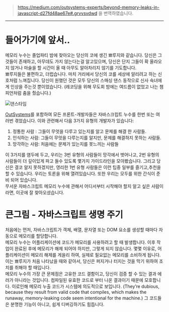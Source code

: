 > https://medium.com/outsystems-experts/beyond-memory-leaks-in-javascript-d27fd48ae67e#.grvvsvdwd 을 번역하였습니다.

***

# 들어가기에 앞서..
메모리 누수는 졸업파티 밤에 찾아오는 당신의 코에 생긴 뾰루지와 같습니다. 당신은 그것들이 존재하고, 아무데도 가지 않는다는걸 알고있으며, 당신은 단지 그들이 확 올라오지 않거나 마술을 할 시간이 올 때 아무도 알아차리지 않기를 기도합니다.  
뾰루지들은 불편하고, 더럽습니다. 마치 거리에서 당신의 코를 세상에 알리려고 하는 신호처럼 느껴집니다. 당신이 원했던 것은 모두 당신의 스매싱 댄스 동작으로 신사 숙녀에게 인상을 주는것 뿐이었습니다. (레코딩을 위해 무도회 밤에는 여드름이 없었고 나는 챔피언처럼 춤을 췄습니다.)

![댄스타임](https://cdn-images-1.medium.com/max/800/1*UtFX9ErVYjtj6YXFf7vAuQ.gif)

[OutSystems](https://www.outsystems.com/)를 포함하여 모든 프론트-개발자들은 자바스크립트 누수를 한번 또는 여러번 겪었습니다. 이와 관련해서 다음 3가지 유형의 개발자가 있습니다:

1. 정통한 사람 : 그들이 무엇을 다루고 있는지를 알고 문제를 해결 한 사람들.
2. 인식하는 사람: 그들이 무엇을 다루는지를 알지만, 문제를 해결하지 못하는 사람들.
3. 망각하는 사람: 처음에는 문제가 있는지를 못느끼는 사람들

이 3가지를 염두에 두고, 우리는 3번 유형의 사람들이 망각에서 벗어나고, 2번 유형의 사람들이 더 깊이있게 파고 들수 있도록 몇가지 가이드라인을 모아봤습니다. 그리고 당신은 결코 알지 못하겠지만, 영리한 1번 유형 사람들은 이런 팁중 일부를 즐기고,추천을 할 수 있습니다. 우리는 토론을 위해 열려있습니다. 또한 우리는 모두를 위한 간식이 준비 되어 있습니다.  
무서운 자바스크립트 메모리 누수에 관해서 어디서부터 시작해야 할지 알고 싶은 사람이라면, 이곳에 잘 찾아오셨습니다.

# 큰그림 - 자바스크립트 생명 주기
처음에는 먼저, 자바스크립트가 객체, 배열, 문자열 또는 DOM 요소를 생성할 때마다 자동으로 메모리를 할당합니다.  
메모리 누수는 어플리케이션에 코드가 메모리를 사용하려고 할 때 발생합니다. 이후 작업이 완료된 후에 메모리가 해제 되어야 하지만, 그렇게 되지 않습니다. 몇몇 이유로, 어플리케이션이 메모리 해제를 게을리 하여, 실제로 필요없는 메모리를 소비하게 됩니다. 이는 뾰루지가 처음 나타났을 때와 같아서, 당신은 퍼지거나 터지는 것을 막기 위하여 조치를 취해야 할 때입니다.  
메모리 누수의 가장 큰 문제점은 고유한 코드 결함이고, 당신이 검증 할 수 있는 결과 에러가 아니라는 것입니다. 컴파일된 유효한 코드로 부터 나온 결과이기 때문에 모호합니다. 이로인해 메모리 누출 코드가 시스템에 의도적으로 보입니다. (They’re dubious, because they result from valid code that compiles, which makes the runaway, memory-leaking code seem intentional for the machine.) 그 코드들은 분명한 기능이 아니고, 쉽게 디버깅하기도 힘듭니다.
